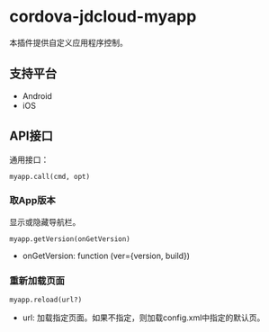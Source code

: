 # cordova-jdcloud-myapp

本插件提供自定义应用程序控制。

## 支持平台

- Android
- iOS

## API接口

通用接口：

	myapp.call(cmd, opt)

### 取App版本

显示或隐藏导航栏。

	myapp.getVersion(onGetVersion)

- onGetVersion: function (ver={version, build})

### 重新加载页面

	myapp.reload(url?)

- url: 加载指定页面。如果不指定，则加载config.xml中指定的默认页。

